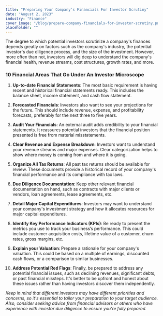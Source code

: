 ```yaml
---
title: "Preparing Your Company’s Financials For Investor Scrutiny"
date: "August 2, 2023"
industry: "Finance"
cover_image: "/blog/prepare-company-financials-for-investor-scrutiny.png"
placeholder: ""
---
```

The degree to which potential investors scrutinize a company's finances depends greatly on factors such as the company's industry, the potential investor's due diligence process, and the size of the investment. However, more often than not, investors will dig deep to understand the company's financial health, revenue streams, cost structures, growth rates, and more. 

### 10 Financial Areas That Go Under An Investor Microscope

1. **Up-to-date Financial Statements**: The most basic requirement is having recent and historical financial statements ready. This includes the balance sheet, income statement, and cash flow statement. 

2. **Forecasted Financials**: Investors also want to see your projections for the future. This should include revenue, expense, and profitability forecasts, preferably for the next three to five years.

3. **Audit Your Financials**: An external audit adds credibility to your financial statements. It reassures potential investors that the financial position presented is free from material misstatements.

4. **Clear Revenue and Expense Breakdown**: Investors want to understand your revenue streams and major expenses. Clear categorization helps to show where money is coming from and where it is going.

5. **Organize All Tax Returns**: All past tax returns should be available for review. These documents provide a historical record of your company's financial performance and its compliance with tax laws.

6. **Due Diligence Documentation**: Keep other relevant financial documentation on hand, such as contracts with major clients or vendors, loan agreements, lease agreements, etc. 

7. **Detail Major Capital Expenditures**: Investors may want to understand your company's investment strategy and how it allocates resources for major capital expenditures. 

8. **Identify Key Performance Indicators (KPIs)**: Be ready to present the metrics you use to track your business’s performance. This could include customer acquisition costs, lifetime value of a customer, churn rates, gross margins, etc.

9. **Explain your Valuation**: Prepare a rationale for your company's valuation. This could be based on a multiple of earnings, discounted cash flows, or a comparison to similar businesses.

10. **Address Potential Red Flags**: Finally, be prepared to address any potential financial issues, such as declining revenues, significant debts, or past financial missteps. It's better to be upfront and honest about these issues rather than having investors discover them independently. 

*Keep in mind that different investors may have different priorities and concerns, so it's essential to tailor your preparation to your target audience. Also, consider seeking advice from financial advisors or others who have experience with investor due diligence to ensure you're fully prepared.*



